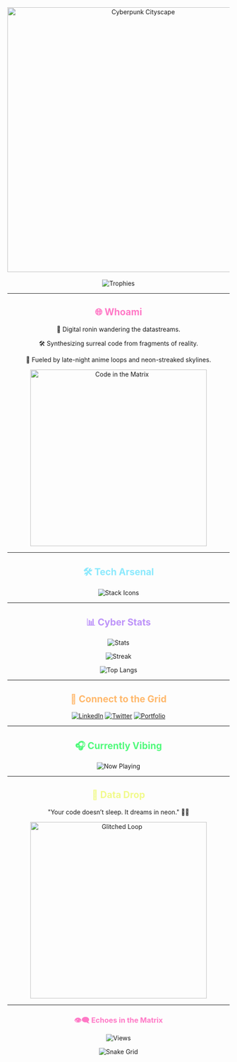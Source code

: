 <!-- ⚡ Cyberpunk-Themed GitHub Profile README ⚡ -->

<div align="center">
  <img src="https://i.pinimg.com/originals/e6/79/69/e6796926118db6352df42376db3e15d8.gif" width="600" alt="Cyberpunk Cityscape" />
</div>

<br>

<div align="center">
  <img src="https://github-profile-trophy.vercel.app/?username=akryyydum&margin-w=10&no-bg=true&theme=radical" alt="Trophies" />
</div>

---

<h2 align="center" style="color:#ff79c6;">🌐 Whoami</h2>
<p align="center">
  👾 Digital ronin wandering the datastreams.  
</p>
<p align="center">
  🛠️ Synthesizing surreal code from fragments of reality.  
</p>
<p align="center">
  🌌 Fueled by late-night anime loops and neon-streaked skylines.  
</p>
<p align="center">
  <img src="https://media.giphy.com/media/l41lFw057lAJQMwg0/giphy.gif" width="400" alt="Code in the Matrix" />
</p>

---

<h2 align="center" style="color:#8be9fd;">🛠️ Tech Arsenal</h2>
<p align="center">
  <img src="https://skillicons.dev/icons?i=html,css,js,react,nextjs,ts,nodejs,python,git,docker,kubernetes,linux,figma,mongodb" alt="Stack Icons" />
</p>

---

<h2 align="center" style="color:#bd93f9;">📊 Cyber Stats</h2>
<p align="center">
  <img src="https://github-readme-stats.vercel.app/api?username=akryyydum&show_icons=true&theme=radical&hide_border=true" alt="Stats" />
</p>
<p align="center">
  <img src="https://github-readme-streak-stats.herokuapp.com/?user=akryyydum&theme=radical&hide_border=true" alt="Streak" />
</p>
<p align="center">
  <img src="https://github-readme-stats.vercel.app/api/top-langs/?username=akryyydum&layout=compact&theme=radical&hide_border=true" alt="Top Langs" />
</p>

---

<h2 align="center" style="color:#ffb86c;">🔗 Connect to the Grid</h2>
<p align="center">
  <a href="https://linkedin.com/in/akryyydum"><img src="https://img.shields.io/badge/LinkedIn-ff79c6?style=for-the-badge&logo=linkedin&logoColor=white" alt="LinkedIn" /></a>
  <a href="https://twitter.com/akryyydum"><img src="https://img.shields.io/badge/Twitter-ff79c6?style=for-the-badge&logo=twitter&logoColor=white" alt="Twitter" /></a>
  <a href="https://akryyydum.dev"><img src="https://img.shields.io/badge/Portfolio-ffb86c?style=for-the-badge&logo=google-chrome&logoColor=white" alt="Portfolio" /></a>
</p>

---

<h2 align="center" style="color:#50fa7b;">🎧 Currently Vibing</h2>
<p align="center">
  <img src="https://spotify-github-profile.vercel.app/api/view?uid=YourSpotifyID&cover_image=true&theme=novatorem&show_offline=false&background_color=121212&bar_color=50fa7b&bar_color_cover=false" alt="Now Playing" />
</p>

---

<h2 align="center" style="color:#f1fa8c;">🧠 Data Drop</h2>
<p align="center">"Your code doesn’t sleep. It dreams in neon." 💾🌃</p>
<p align="center">
  <img src="https://media.giphy.com/media/QNFhOolVeCzPQ2Mx85/giphy.gif" width="400" alt="Glitched Loop" />
</p>

---

<h3 align="center" style="color:#ff79c6;">👁️‍🗨️ Echoes in the Matrix</h3>
<p align="center">
  <img src="https://komarev.com/ghpvc/?username=akryyydum&style=for-the-badge&color=bd93f9" alt="Views" />
</p>

<p align="center">
  <img src="https://raw.githubusercontent.com/akryyydum/akryyydum/output/github-contribution-grid-snake.svg" alt="Snake Grid" />
</p>
